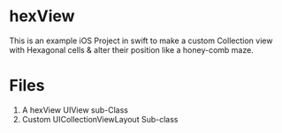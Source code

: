 # hexView
This is an example iOS Project in swift to make a custom Collection view with Hexagonal cells &amp; alter their position like a honey-comb maze.
# Files
1. A hexView UIView sub-Class
2. Custom UICollectionViewLayout Sub-class
